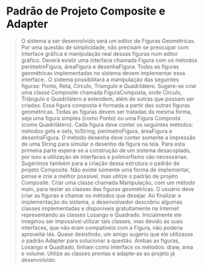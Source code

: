 # Padrão de Projeto Composite e Adapter

> O sistema a ser desenvolvido será um editor de Figuras Geométricas. Por uma questão de simplicidade, não precisam se preocupar com interface gráfica e manipulação real dessas figuras num editor gráfico. Deverá existir uma interface chamada Figura com os métodos perímetroFigura, áreaFigura e desenhaFigura. Todas as figuras geométricas implementadas no sistema devem implementar essa interface..
> O sistema possibilitará a manipulação das seguintes figuras: Ponto, Reta, Círculo, Triangulo e Quadrilátero. Sugere-se criar uma classe Composite chamada FiguraComposta, onde Círculo, Triângulo e Quadrilátero a extendem, além de outras que possam ser criadas. Essa figura composta é formada a partir das outras figuras geométricas. Todas as figuras devem ser tratadas da mesma forma, seja uma figura simples (como Ponto) ou uma Figura Composta (como Quadrilátero). Cada figura deve conter os seguintes métodos: métodos gets e sets, toString, perímetroFigura, áreaFigura e desenhaFigura. O método desenha deve conter somente a impressão de uma String para simular o desenho da figura na tela.
> Para esta primeira parte espera-se a construção de um sistema desacoplado, por isso a utilização de interfaces e polimorfismo são necessárias. Sugerimos também para a criação dessa estrutura o padrão de projeto Composite. Não existe somente uma forma de implementar, pense e crie a melhor possível, mas utilize o padrão de projeto Composite.
> Criar uma classe chamada Manipulação, com um método main, para testar as classes das figuras geométricas. O usuário deve criar as figuras e chamar os métodos que desejar.
> Ao finalizar a implementação do sistema, o desenvolvedor descobriu algumas classes implementadas e disponíveis gratuitamente na Internet representando as classes Losango e Quadrado. Inicialmente ele imaginou ser impossível utilizar tais classes, mas devido às suas interfaces, que não eram compatíveis com a Figura, não poderia aproveitá-las. Quase desistindo, um amigo sugeriu que ele utilizasse o padrão Adapter para solucionar a questão. Ambas as figuras, Losango e Quadrado, tinham como interface os métodos: draw, area e volume. Utilize as classes prontas e adapte-as ao projeto já desenvolvido.
